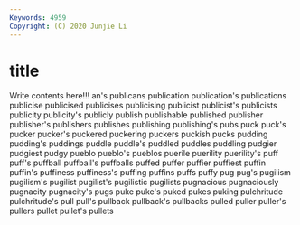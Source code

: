 ```yaml
---
Keywords: 4959
Copyright: (C) 2020 Junjie Li
---
```


# title

Write contents here!!!
an's 
publicans 
publication 
publication's 
publications 
publicise 
publicised 
publicises 
publicising 
publicist
publicist's 
publicists 
publicity 
publicity's 
publicly 
publish 
publishable 
published 
publisher 
publisher's
publishers 
publishes 
publishing 
publishing's 
pubs 
puck 
puck's 
pucker 
pucker's 
puckered
puckering 
puckers 
puckish 
pucks 
pudding 
pudding's 
puddings 
puddle 
puddle's 
puddled
puddles 
puddling 
pudgier 
pudgiest 
pudgy 
pueblo 
pueblo's 
pueblos 
puerile 
puerility
puerility's 
puff 
puff's 
puffball 
puffball's 
puffballs 
puffed 
puffer 
puffier 
puffiest
puffin 
puffin's 
puffiness 
puffiness's 
puffing 
puffins 
puffs 
puffy 
pug 
pug's
pugilism 
pugilism's 
pugilist 
pugilist's 
pugilistic 
pugilists 
pugnacious 
pugnaciously 
pugnacity 
pugnacity's
pugs 
puke 
puke's 
puked 
pukes 
puking 
pulchritude 
pulchritude's 
pull 
pull's
pullback 
pullback's 
pullbacks 
pulled 
puller 
puller's 
pullers 
pullet 
pullet's 
pullets
